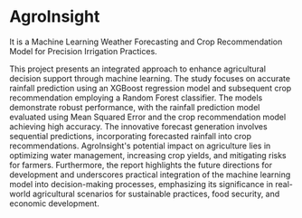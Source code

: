 # AgroInsight

It is a Machine Learning Weather Forecasting and Crop Recommendation Model for Precision Irrigation Practices. 

This project presents an integrated approach to enhance agricultural decision support through machine learning. The study focuses on accurate rainfall prediction using an XGBoost regression model and subsequent crop recommendation employing a Random Forest classifier. The models demonstrate robust performance, with the rainfall prediction model evaluated using Mean Squared Error and the crop recommendation model achieving high accuracy. The innovative forecast generation involves sequential predictions, incorporating forecasted rainfall into crop recommendations. AgroInsight's potential impact on agriculture lies in optimizing water management, increasing crop yields, and mitigating risks for farmers. Furthermore, the report highlights the future directions for development and underscores  practical integration of the machine learning model into decision-making processes, emphasizing its significance in real-world agricultural scenarios for sustainable practices, food security, and economic development.

